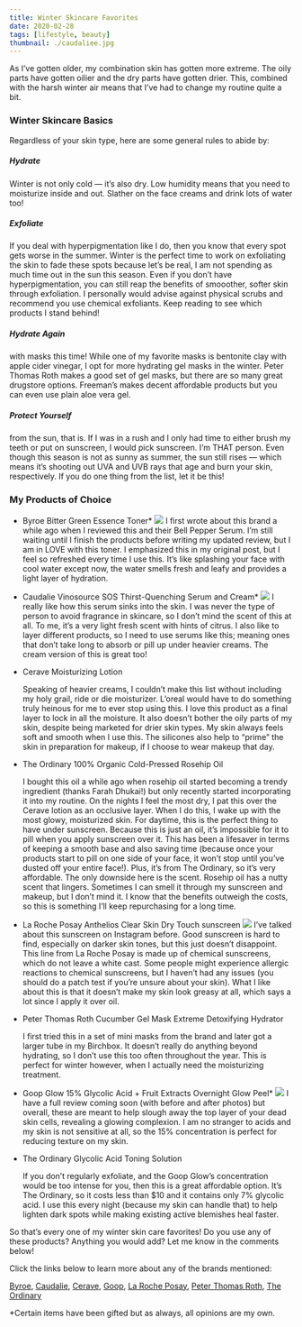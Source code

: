 ```yaml
---
title: Winter Skincare Favorites
date: 2020-02-28
tags: [lifestyle, beauty]
thumbnail: ./caudaliee.jpg
---
```

As I’ve gotten older, my combination skin has gotten more extreme. The oily parts have gotten oilier and the dry parts have gotten drier. This, combined with the harsh winter air means that I’ve had to change my routine quite a bit.

### Winter Skincare Basics

Regardless of your skin type, here are some general rules to abide by:

##### Hydrate

Winter is not only cold — it’s also dry. Low humidity means that you need to moisturize inside and out. Slather on the face creams and drink lots of water too!

##### Exfoliate

If you deal with hyperpigmentation like I do, then you know that every spot gets worse in the summer. Winter is the perfect time to work on exfoliating the skin to fade these spots because let’s be real, I am not spending as much time out in the sun this season. Even if you don’t have hyperpigmentation, you can still reap the benefits of smooother, softer skin through exfoliation. I personally would advise against physical scrubs and recommend you use chemical exfoliants. Keep reading to see which products I stand behind!

##### Hydrate Again

with masks this time! While one of my favorite masks is bentonite clay with apple cider vinegar, I opt for more hydrating gel masks in the winter. Peter Thomas Roth makes a good set of gel masks, but there are so many great drugstore options. Freeman’s makes decent affordable products but you can even use plain aloe vera gel. 

##### Protect Yourself

from the sun, that is. If I was in a rush and I only had time to either brush my teeth or put on sunscreen, I would pick sunscreen. I’m THAT person. Even though this season is not as sunny as summer, the sun still rises — which means it’s shooting out UVA and UVB rays that age and burn your skin, respectively. If you do one thing from the list, let it be this!

### My Products of Choice


* Byroe Bitter Green Essence Toner*
    ![](./byroe.jpg)
   I first wrote about this brand a while ago when I reviewed this and their Bell Pepper Serum. I’m still waiting until I finish the products before writing my updated review, but I am in LOVE with this toner. I emphasized this in my original post, but I feel so refreshed every time I use this. It’s like splashing your face with cool water except now, the water smells fresh and leafy and provides a light layer of hydration.
* Caudalie Vinosource SOS Thirst-Quenching Serum and Cream*
    ![](./caudalie.jpg)
   I really like how this serum sinks into the skin. I was never the type of person to avoid fragrance in skincare, so I don’t mind the scent of this at all. To me, it’s a very light fresh scent with hints of citrus. I also like to layer different products, so I need to use serums like this; meaning ones that don’t take long to absorb or pill up under heavier creams. The cream version of this is great too!
* Cerave Moisturizing Lotion

   Speaking of heavier creams, I couldn’t make this list without including my holy grail, ride or die moisturizer. L’oreal would have to do something truly heinous for me to ever stop using this. I love this product as a final layer to lock in all the moisture. It also doesn’t bother the oily parts of my skin, despite being marketed for drier skin types. My skin always feels soft and smooth when I use this. The silicones also help to “prime” the skin in preparation for makeup, if I choose to wear makeup that day.
* The Ordinary 100% Organic Cold-Pressed Rosehip Oil

   I bought this oil a while ago when rosehip oil started becoming a trendy ingredient (thanks Farah Dhukai!) but only recently started incorporating it into my routine. On the nights I feel the most dry, I pat this over the Cerave lotion as an occlusive layer. When I do this, I wake up with the most glowy, moisturized skin. For daytime, this is the perfect thing to have under sunscreen. Because this is just an oil, it’s impossible for it to pill when you apply sunscreen over it. This has been a lifesaver in terms of keeping a smooth base and also saving time (because once your products start to pill on one side of your face, it won’t stop until you’ve dusted off your entire face!). Plus, it’s from The Ordinary, so it’s very affordable. The only downside here is the scent. Rosehip oil has a nutty scent that lingers. Sometimes I can smell it through my sunscreen and makeup, but I don’t mind it. I know that the benefits outweigh the costs, so this is something I’ll keep repurchasing for a long time.
* La Roche Posay Anthelios Clear Skin Dry Touch sunscreen
    ![](./larocheposay.jpg)
   I’ve talked about this sunscreen on Instagram before. Good sunscreen is hard to find, especially on darker skin tones, but this just doesn’t disappoint. This line from La Roche Posay is made up of chemical sunscreens, which do not leave a white cast. Some people might experience allergic reactions to chemical sunscreens, but I haven’t had any issues (you should do a patch test if you’re unsure about your skin). What I like about this is that it doesn’t make my skin look greasy at all, which says a lot since I apply it over oil.
* Peter Thomas Roth Cucumber Gel Mask Extreme Detoxifying Hydrator

   I first tried this in a set of mini masks from the brand and later got a larger tube in my Birchbox. It doesn’t really do anything beyond hydrating, so I don’t use this too often throughout the year. This is perfect for winter however, when I actually need the moisturizing treatment.
* Goop Glow 15% Glycolic Acid + Fruit Extracts Overnight Glow Peel*
    ![](./goop.jpg)
   I have a full review coming soon (with before and after photos) but overall, these are meant to help slough away the top layer of your dead skin cells, revealing a glowing complexion. I am no stranger to acids and my skin is not sensitive at all, so the 15% concentration is perfect for reducing texture on my skin.
* The Ordinary Glycolic Acid Toning Solution

   If you don’t regularly exfoliate, and the Goop Glow’s concentration would be too intense for you, then this is a great affordable option. It’s The Ordinary, so it costs less than $10 and it contains only 7% glycolic acid. I use this every night (because my skin can handle that) to help lighten dark spots while making existing active blemishes heal faster.

So that’s every one of my winter skin care favorites! Do you use any of these products? Anything you would add? Let me know in the comments below!

Click the links below to learn more about any of the brands mentioned:

[Byroe](https://byroe.com/), [Caudalie](https://us.caudalie.com/), [Cerave](https://www.cerave.com/), [Goop](https://shop.goop.com/shop/collection/beauty/skincare/?country=USA), [La Roche Posay](https://www.laroche-posay.us/on/demandware.store/Sites-lrp-us-Site/en_US/Default-Start?GeoRedirectOff&cm_mmc=cpc-_-googleSearchBrand-_-Search%20-%20LRP%20Brand%20-%20ex_Brand%20Short-_-kw:%20la%20roche-posay&gclid=CjwKCAiA7t3yBRADEiwA4GFlI2I8mo0FJkHv1eP4XPItBXD9A6Hy0eyUE6x8cIbon0RVbfMP2vv4jhoCvUEQAvD_BwE), [Peter Thomas Roth](https://www.peterthomasroth.com/), [The Ordinary](https://theordinary.com/)

*Certain items have been gifted but as always, all opinions are my own.